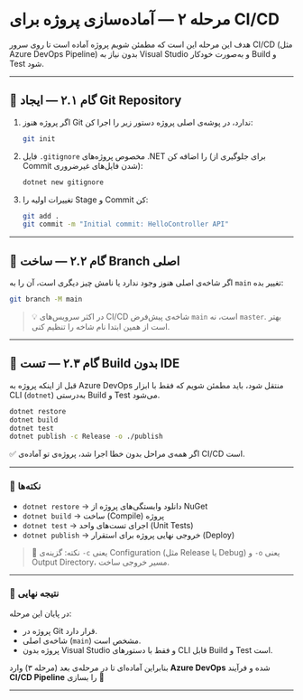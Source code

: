 # مرحله ۲ — آماده‌سازی پروژه برای CI/CD

هدف این مرحله این است که مطمئن شویم پروژه آماده است تا روی سرور CI/CD (مثل Azure DevOps Pipeline) بدون نیاز به Visual Studio و به‌صورت خودکار Build و Test شود.

---

## 🔹 گام ۲.۱ — ایجاد Git Repository

1. اگر پروژه هنوز Git ندارد، در پوشه‌ی اصلی پروژه دستور زیر را اجرا کن:

   ```bash
   git init
   ```

2. فایل `.gitignore` مخصوص پروژه‌های .NET را اضافه کن (برای جلوگیری از Commit شدن فایل‌های غیرضروری):

   ```bash
   dotnet new gitignore
   ```

3. تغییرات اولیه را Stage و Commit کن:

   ```bash
   git add .
   git commit -m "Initial commit: HelloController API"
   ```

---

## 🔹 گام ۲.۲ — ساخت Branch اصلی

اگر شاخه‌ی اصلی هنوز وجود ندارد یا نامش چیز دیگری است، آن را به `main` تغییر بده:

```bash
git branch -M main
```

> 💡 در اکثر سرویس‌های CI/CD شاخه‌ی پیش‌فرض `main` است، نه `master`. بهتر است از همین ابتدا نام شاخه را تنظیم کنی.

---

## 🔹 گام ۲.۳ — تست Build بدون IDE

قبل از اینکه پروژه به Azure DevOps منتقل شود، باید مطمئن شویم که فقط با ابزار CLI (`dotnet`) به‌درستی Build و Test می‌شود.

```bash
dotnet restore
dotnet build
dotnet test
dotnet publish -c Release -o ./publish
```

✅ اگر همه‌ی مراحل بدون خطا اجرا شد، پروژه‌ی تو آماده‌ی CI/CD است.

---

### 💬 نکته‌ها

- `dotnet restore` → دانلود وابستگی‌های پروژه از NuGet  
- `dotnet build` → ساخت (Compile) پروژه  
- `dotnet test` → اجرای تست‌های واحد (Unit Tests)  
- `dotnet publish` → خروجی نهایی پروژه برای استقرار (Deploy)

> 🔸 نکته: گزینه‌ی `-c` یعنی Configuration (مثل Release یا Debug) و `-o` یعنی Output Directory، مسیر خروجی ساخت.

---

### 🎯 نتیجه نهایی

در پایان این مرحله:

- پروژه در Git قرار دارد.  
- شاخه‌ی اصلی (`main`) مشخص است.  
- پروژه بدون Visual Studio و فقط با دستورهای CLI قابل Build و Test است.  

بنابراین آماده‌ای تا در مرحله‌ی بعد (مرحله ۳) وارد **Azure DevOps** شده و فرآیند **CI/CD Pipeline** را بسازی 🚀

---


